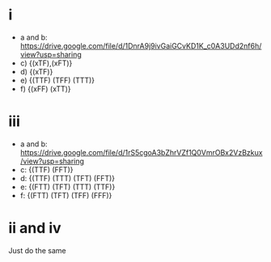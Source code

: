 # i
* a and b: https://drive.google.com/file/d/1DnrA9j9ivGaiGCvKD1K_c0A3UDd2nf6h/view?usp=sharing
* c) {(xTF),(xFT)}
* d) {(xTF)}
* e) {(TTF) (TFF) (TTT)}
* f) {(xFF) (xTT)}

# iii
* a and b: https://drive.google.com/file/d/1rS5cgoA3bZhrVZf1Q0VmrOBx2VzBzkux/view?usp=sharing
* c: {(TTF) (FFT)} 
* d: {(TTF) (TTT) (TFT) (FFT)}
* e: {(FTT) (TFT) (TTT) (TTF)}
* f: {(FTT) (TFT) (TFF) (FFF)}

# ii and iv
Just do the same
